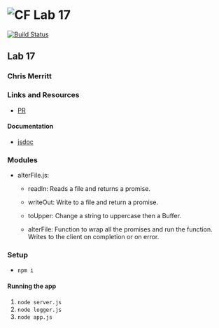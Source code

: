 ![CF](http://i.imgur.com/7v5ASc8.png) Lab 17
=================================================

[![Build Status](https://www.travis-ci.com/401-advanced-javascript-merritt/lab-17.svg?branch=master)](https://www.travis-ci.com/401-advanced-javascript-merritt/lab-17)

## Lab 17
### Chris Merritt
### Links and Resources
* [PR]()

#### Documentation

* [jsdoc](./docs/index.html)
### Modules
* alterFile.js:
  * readIn:
    Reads a file and returns a promise.

  * writeOut:
    Write to a file and return a promise.
    
  * toUpper:
    Change a string to uppercase then a Buffer.
    
  * alterFile:
    Function to wrap all the promises and run the function. Writes to the client on completion or on error.


### Setup
* `npm i`

#### Running the app
1.  `node server.js`
2.  `node logger.js`
3.  `node app.js`
 
